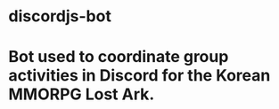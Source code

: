 # discordjs-bot

# Bot used to coordinate group activities in Discord for the Korean MMORPG Lost Ark.

